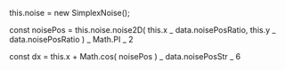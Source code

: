this.noise = new SimplexNoise();

const noisePos = this.noise.noise2D( this.x _ data.noisePosRatio, this.y _ data.noisePosRatio ) _ Math.PI _ 2

const dx = this.x + Math.cos( noisePos ) _ data.noisePosStr _ 6
